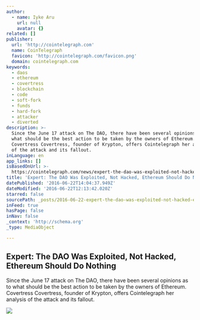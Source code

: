 ```yaml
---
author:
  - name: Iyke Aru
    url: null
    avatar: {}
related: []
publisher:
  url: 'http://cointelegraph.com'
  name: CoinTelegraph
  favicon: 'http://cointelegraph.com/favicon.png'
  domain: cointelegraph.com
keywords:
  - daos
  - ethereum
  - covertress
  - blockchain
  - code
  - soft-fork
  - funds
  - hard-fork
  - attacker
  - diverted
description: >-
  Since the June 17 attack on The DAO, there have been several opinions as to
  what should be the best action to be taken by the owners of Ethereum.
  Covertress Covertress, founder of Krypton, offers Cointelegraph her analysis
  of the attack and its fallout.
inLanguage: en
app_links: []
isBasedOnUrl: >-
  https://cointelegraph.com/news/expert-the-dao-was-exploited-not-hacked-ethereum-should-do-nothing
title: 'Expert: The DAO Was Exploited, Not Hacked, Ethereum Should Do Nothing'
datePublished: '2016-06-22T14:04:37.949Z'
dateModified: '2016-06-22T12:13:42.020Z'
starred: false
sourcePath: _posts/2016-06-22-expert-the-dao-was-exploited-not-hacked-ethereum-should-d.md
inFeed: true
hasPage: false
inNav: false
_context: 'http://schema.org'
_type: MediaObject

---
```

<article style=""><h1>Expert: The DAO Was Exploited, Not Hacked, Ethereum Should Do Nothing</h1><p>Since the June 17 attack on The DAO, there have been several opinions as to what should be the best action to be taken by the owners of Ethereum. Covertress Covertress, founder of Krypton, offers Cointelegraph her analysis of the attack and its fallout.</p><img src="http://cointelegraph.com/images/725_aHR0cDovL2NvaW50ZWxlZ3JhcGguY29tL3N0b3JhZ2UvdXBsb2Fkcy92aWV3L2E4ODQ5OTg4NWZhMTVhZDg1OWM4Mzc5ZjMyY2M0NzMyLmpwZw==.jpg" /></article>